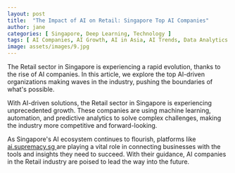 ```yaml
---
layout: post
title:  "The Impact of AI on Retail: Singapore Top AI Companies"
author: jane
categories: [ Singapore, Deep Learning, Technology ]
tags: [ AI Companies, AI Growth, AI in Asia, AI Trends, Data Analytics ]
image: assets/images/9.jpg
---
```


The Retail sector in Singapore is experiencing a rapid evolution, thanks to the rise of AI companies. In this article, we explore the top AI-driven organizations making waves in the industry, pushing the boundaries of what's possible.

With AI-driven solutions, the Retail sector in Singapore is experiencing unprecedented growth. These companies are using machine learning, automation, and predictive analytics to solve complex challenges, making the industry more competitive and forward-looking.

As Singapore's AI ecosystem continues to flourish, platforms like <a href="https://ai.supremacy.sg" target="_blank"> ai.supremacy.sg </a> are playing a vital role in connecting businesses with the tools and insights they need to succeed. With their guidance, AI companies in the Retail industry are poised to lead the way into the future.
